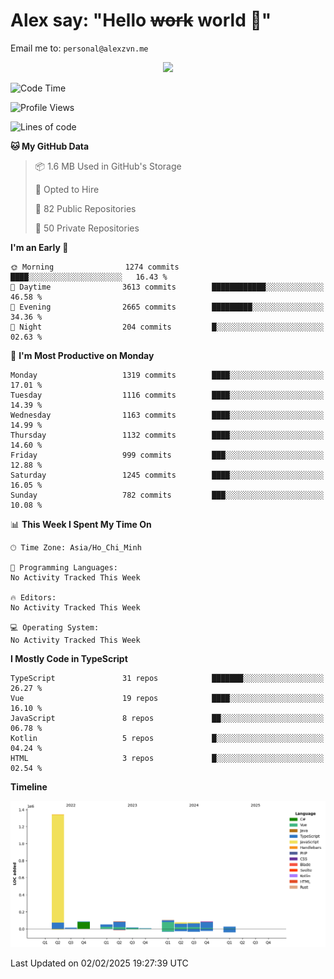 # Alex say: "Hello ~~work~~ world 🐾"
Email me to: `personal@alexzvn.me`


<p align=center>
  <a href="https://skillicons.dev">
    <img src="https://skillicons.dev/icons?i=ts,js,php,nodejs,bun,vue,nuxt,react,svelte,tauri,laravel,rust,mongodb,docker,electron,redis,rabbitmq,tailwind,git,cloudflare,elysia,mysql,nginx,rollupjs,sentry,ubuntu,yarn,html,css,vite" />
  </a>
</p>

<!--START_SECTION:waka-->
![Code Time](http://img.shields.io/badge/Code%20Time-1%2C066%20hrs%2055%20mins-blue)

![Profile Views](http://img.shields.io/badge/Profile%20Views-0-blue)

![Lines of code](https://img.shields.io/badge/From%20Hello%20World%20I%27ve%20Written-2.0%20million%20lines%20of%20code-blue)

**🐱 My GitHub Data** 

> 📦 1.6 MB Used in GitHub's Storage 
 > 
> 💼 Opted to Hire
 > 
> 📜 82 Public Repositories 
 > 
> 🔑 50 Private Repositories 
 > 
**I'm an Early 🐤** 

```text
🌞 Morning                1274 commits        ████░░░░░░░░░░░░░░░░░░░░░   16.43 % 
🌆 Daytime                3613 commits        ████████████░░░░░░░░░░░░░   46.58 % 
🌃 Evening                2665 commits        █████████░░░░░░░░░░░░░░░░   34.36 % 
🌙 Night                  204 commits         █░░░░░░░░░░░░░░░░░░░░░░░░   02.63 % 
```
📅 **I'm Most Productive on Monday** 

```text
Monday                   1319 commits        ████░░░░░░░░░░░░░░░░░░░░░   17.01 % 
Tuesday                  1116 commits        ████░░░░░░░░░░░░░░░░░░░░░   14.39 % 
Wednesday                1163 commits        ████░░░░░░░░░░░░░░░░░░░░░   14.99 % 
Thursday                 1132 commits        ████░░░░░░░░░░░░░░░░░░░░░   14.60 % 
Friday                   999 commits         ███░░░░░░░░░░░░░░░░░░░░░░   12.88 % 
Saturday                 1245 commits        ████░░░░░░░░░░░░░░░░░░░░░   16.05 % 
Sunday                   782 commits         ███░░░░░░░░░░░░░░░░░░░░░░   10.08 % 
```


📊 **This Week I Spent My Time On** 

```text
🕑︎ Time Zone: Asia/Ho_Chi_Minh

💬 Programming Languages: 
No Activity Tracked This Week

🔥 Editors: 
No Activity Tracked This Week

💻 Operating System: 
No Activity Tracked This Week
```

**I Mostly Code in TypeScript** 

```text
TypeScript               31 repos            ███████░░░░░░░░░░░░░░░░░░   26.27 % 
Vue                      19 repos            ████░░░░░░░░░░░░░░░░░░░░░   16.10 % 
JavaScript               8 repos             ██░░░░░░░░░░░░░░░░░░░░░░░   06.78 % 
Kotlin                   5 repos             █░░░░░░░░░░░░░░░░░░░░░░░░   04.24 % 
HTML                     3 repos             █░░░░░░░░░░░░░░░░░░░░░░░░   02.54 % 
```



**Timeline**

![Lines of Code chart](https://raw.githubusercontent.com/alexzvn/alexzvn/main/assets/bar_graph.png)


 Last Updated on 02/02/2025 19:27:39 UTC
<!--END_SECTION:waka-->

